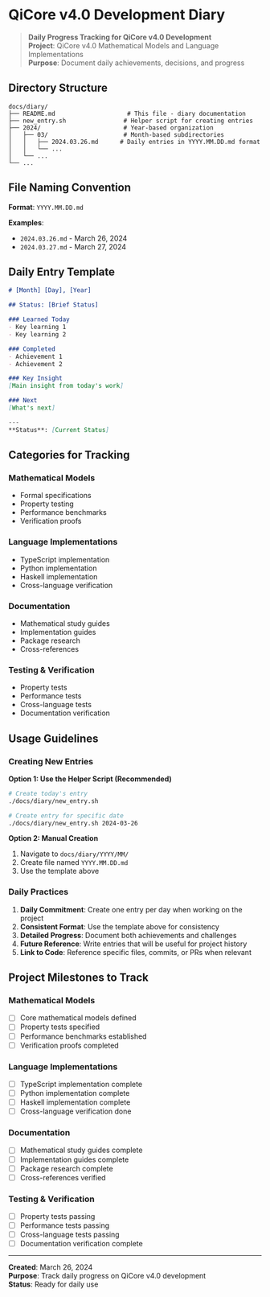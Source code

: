 # QiCore v4.0 Development Diary

> **Daily Progress Tracking for QiCore v4.0 Development**  
> **Project**: QiCore v4.0 Mathematical Models and Language Implementations  
> **Purpose**: Document daily achievements, decisions, and progress

## Directory Structure

```
docs/diary/
├── README.md                    # This file - diary documentation
├── new_entry.sh                # Helper script for creating entries
├── 2024/                       # Year-based organization
│   ├── 03/                     # Month-based subdirectories  
│   │   ├── 2024.03.26.md      # Daily entries in YYYY.MM.DD.md format
│   │   └── ...
│   └── ...
└── ...
```

## File Naming Convention

**Format**: `YYYY.MM.DD.md`

**Examples**:
- `2024.03.26.md` - March 26, 2024
- `2024.03.27.md` - March 27, 2024

## Daily Entry Template

```markdown
# [Month] [Day], [Year]

## Status: [Brief Status]

### Learned Today
- Key learning 1
- Key learning 2

### Completed
- Achievement 1
- Achievement 2

### Key Insight
[Main insight from today's work]

### Next
[What's next]

---
**Status**: [Current Status]
```

## Categories for Tracking

### **Mathematical Models**
- Formal specifications
- Property testing
- Performance benchmarks
- Verification proofs

### **Language Implementations**
- TypeScript implementation
- Python implementation
- Haskell implementation
- Cross-language verification

### **Documentation**
- Mathematical study guides
- Implementation guides
- Package research
- Cross-references

### **Testing & Verification**
- Property tests
- Performance tests
- Cross-language tests
- Documentation verification

## Usage Guidelines

### **Creating New Entries**

**Option 1: Use the Helper Script (Recommended)**
```bash
# Create today's entry
./docs/diary/new_entry.sh

# Create entry for specific date
./docs/diary/new_entry.sh 2024-03-26
```

**Option 2: Manual Creation**
1. Navigate to `docs/diary/YYYY/MM/`
2. Create file named `YYYY.MM.DD.md`
3. Use the template above

### **Daily Practices**
1. **Daily Commitment**: Create one entry per day when working on the project
2. **Consistent Format**: Use the template above for consistency
3. **Detailed Progress**: Document both achievements and challenges
4. **Future Reference**: Write entries that will be useful for project history
5. **Link to Code**: Reference specific files, commits, or PRs when relevant

## Project Milestones to Track

### **Mathematical Models**
- [ ] Core mathematical models defined
- [ ] Property tests specified
- [ ] Performance benchmarks established
- [ ] Verification proofs completed

### **Language Implementations**
- [ ] TypeScript implementation complete
- [ ] Python implementation complete
- [ ] Haskell implementation complete
- [ ] Cross-language verification done

### **Documentation**
- [ ] Mathematical study guides complete
- [ ] Implementation guides complete
- [ ] Package research complete
- [ ] Cross-references verified

### **Testing & Verification**
- [ ] Property tests passing
- [ ] Performance tests passing
- [ ] Cross-language tests passing
- [ ] Documentation verification complete

---

**Created**: March 26, 2024  
**Purpose**: Track daily progress on QiCore v4.0 development  
**Status**: Ready for daily use 